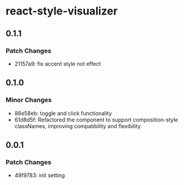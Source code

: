# react-style-visualizer

## 0.1.1

### Patch Changes

- 21157a9: fix accent style not effect

## 0.1.0

### Minor Changes

- 86e58eb: toggle and click functionality
- 61d8d5f: Refactored the component to support composition-style classNames, improving compatibility and flexibility.

## 0.0.1

### Patch Changes

- 49f9783: init setting
